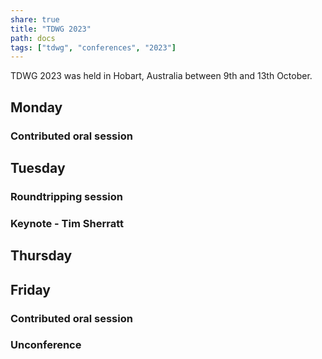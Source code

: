 ```yaml
---
share: true
title: "TDWG 2023"
path: docs
tags: ["tdwg", "conferences", "2023"]
---
```


TDWG 2023 was held in Hobart, Australia between 9th and 13th October.

## Monday

### Contributed oral session

## Tuesday

### Roundtripping session

### Keynote - Tim Sherratt

## Thursday

## Friday

### Contributed oral session

### Unconference
